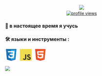 <div id="header" align="center">
  <img src="https://media.giphy.com/media/69jy5FNbwGAZH8FSHN/giphy.gif" width="100"/> 
</div>
<div id="badges" align="center">
  
  <a href="https://github.com/i-suslova">
  <img src="https://komarev.com/ghpvc/?username=i-suslova&style=flat-square&color=0000FF&style=for-the-badge" alt="profile views"/>
  </a>
</div>

 ### 🌱 в настоящее время я учусь 
### :hammer_and_wrench: языки и инструменты :
<div>
  <img src="https://github.com/devicons/devicon/blob/master/icons/css3/css3-original.svg" title="Java" alt="Java" width="40" height="40"/>&nbsp;
  <img src="https://github.com/devicons/devicon/blob/master/icons/javascript/javascript-original.svg" title="Java" alt="Java" width="40" height="40"/>&nbsp;
  <img src="https://github.com/devicons/devicon/blob/master/icons/html5/html5-original.svg" title="Java" alt="Java" width="40" height="40"/>&nbsp;
</div>


![](https://hit.yhype.me/github/profile?user_id=117917258)
<!--
**i-suslova/i-suslova** is a ✨ _special_  repository because its `README.md` (this file) appears on your GitHub profile.





<div id="badges" align="center">
  <a href="https://github.com/i-suslova">
  <img src="https://komarev.com/ghpvc/?username=i-suslova&style=flat-square&color=0000FF" alt="profile views"/>
  </a>
</div>

### :left_speech_bubble:: первые шаги в веб-разработке <img src="https://media.giphy.com/media/109fP7pua6Osgw/giphy.gif" width="30"> .


<div>
  <img src="https://github.com/devicons/devicon/blob/master/icons/css3/css3-original.svg" title="Java" alt="Java" width="40" height="40"/>&nbsp;
  <img src="https://github.com/devicons/devicon/blob/master/icons/javascript/javascript-original.svg" title="Java" alt="Java" width="40" height="40"/>&nbsp;
  <img src="https://github.com/devicons/devicon/blob/master/icons/html5/html5-original.svg" title="Java" alt="Java" width="40" height="40"/>&nbsp;
</div>



![](https://hit.yhype.me/github/profile?user_id=117917258)

### Hi there 👋
 ### 🔭 I’m currently working on ...
### - 🌱 I’m currently learning ...
- 👯 I’m looking to collaborate on ...
- 🤔 I’m looking for help with ...
- 💬 Ask me about ...
- 📫 How to reach me: ...
- 😄 Pronouns: ...
- ⚡ Fun fact: ...
-->
